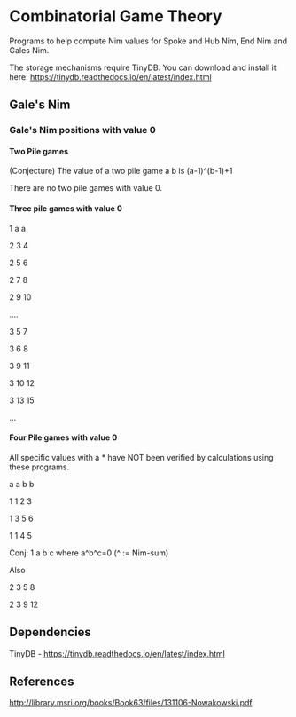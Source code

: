 # Combinatorial Game Theory
Programs to help compute Nim values for Spoke and Hub Nim, End Nim and Gales Nim.

The storage mechanisms require TinyDB. You can download and install it here: https://tinydb.readthedocs.io/en/latest/index.html

## Gale's Nim

### Gale's Nim positions with value 0
 #### Two Pile games
 
 (Conjecture) The value of a two pile game a b is (a-1)^(b-1)+1
 
 There are no two pile games with value 0.
 
 #### Three pile games with value 0
 1 a a
 
 2 3 4
 
 2 5 6
 
 2 7 8
 
 2 9 10
 
 ....
 
 3 5 7
 
 3 6 8
 
 3 9 11
 
 3 10 12
 
 3 13 15
 
 ...
 
 #### Four Pile games with value 0
 All specific values with a * have NOT been verified by calculations using these programs.
 
 a a b b
 
 1 1 2 3
 
 1 3 5 6
 
 1 1 4 5
 
 Conj: 1 a b c where a^b^c=0 (^ := Nim-sum)
 
 Also
 
 2 3 5 8
 
 2 3 9 12 
 
 
 
 
## Dependencies
TinyDB - https://tinydb.readthedocs.io/en/latest/index.html

## References

http://library.msri.org/books/Book63/files/131106-Nowakowski.pdf

